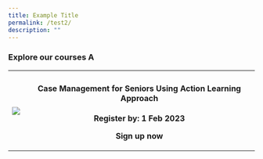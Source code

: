 ```yaml
---
title: Example Title
permalink: /test2/
description: ""
---
```

<h3><b>Explore our courses A</b></h3>

<table>
	<tr>
		<th><img src ="https://d33wubrfki0l68.cloudfront.net/e85eaca82bc23935d8f19586ce6f89f49020d0a2/e0cc2/images/website-grid.png"></th>
		<th><h4>Case Management for Seniors Using Action Learning Approach</h4><p>Register by: 1 Feb 2023</p><p>Sign up now</p></table>
		
		